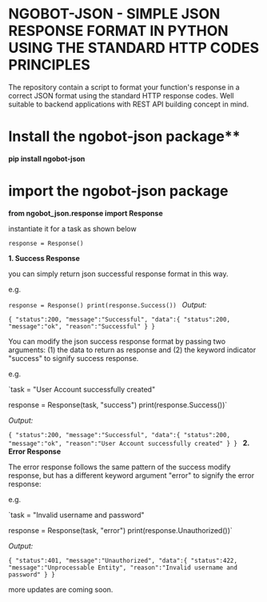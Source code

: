 # NGOBOT-JSON - SIMPLE JSON RESPONSE FORMAT IN PYTHON USING THE STANDARD HTTP CODES PRINCIPLES
The repository contain a script to format your function's response in a correct JSON format using the standard HTTP response codes. Well suitable to backend applications with REST API building concept in mind.

# Install the ngobot-json package**

**pip install ngobot-json**

# import the ngobot-json package

**from ngobot_json.response import Response**

instantiate it for a task as shown below

`response = Response()`

**1. Success Response**

you can simply return json successful response format in this way.

e.g.

`response = Response()
print(response.Success())
`
_Output:_

`{
"status":200,
"message":"Successful",
"data":{
"status":200,
"message":"ok",
"reason":"Successful"
}
}`

You can modify the json success response format by passing two arguments: (1) the data to return as response and (2) the keyword indicator "success" to signify success response.

e.g.

`task = "User Account successfully created"

response = Response(task, "success")
print(response.Success())`

_Output:_

`{
"status":200,
"message":"Successful",
"data":{
"status":200,
"message":"ok",
"reason":"User Account successfully created"
}
}
`
**2. Error Response**

The error response follows the same pattern of the success modify response, but has a different keyword argument "error" to signify the error response:

e.g.

`task = "Invalid username and password"

response = Response(task, "error")
print(response.Unauthorized())`

_Output:_

`{
"status":401,
"message":"Unauthorized",
"data":{
"status":422,
"message":"Unprocessable Entity",
"reason":"Invalid username and password"
}
}`


more updates are coming soon.




